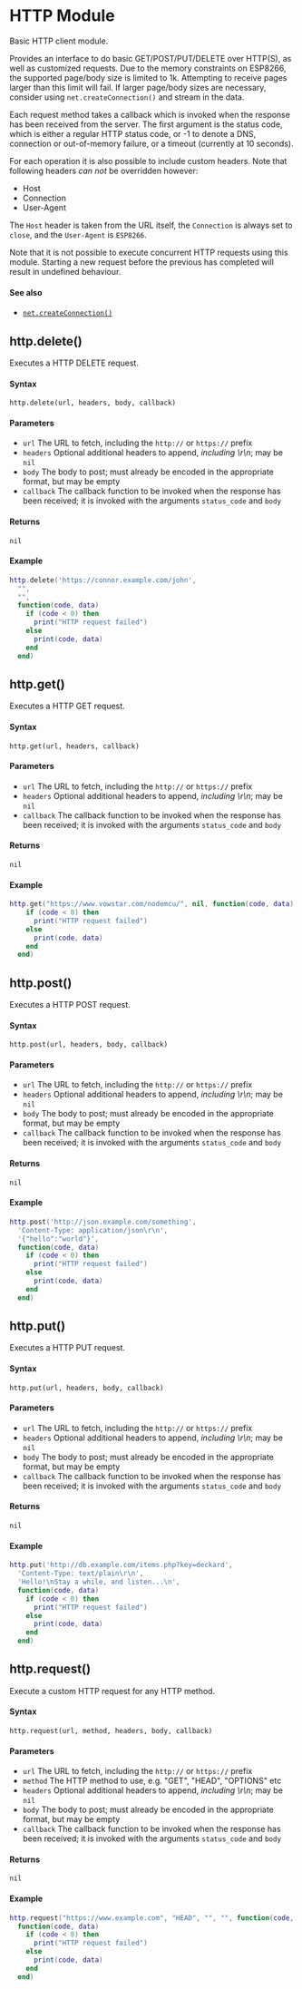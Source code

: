 # HTTP Module

Basic HTTP client module.

Provides an interface to do basic GET/POST/PUT/DELETE over HTTP(S), as well as customized requests. Due to the memory constraints on ESP8266, the supported page/body size is limited to 1k. Attempting to receive pages larger than this limit will fail. If larger page/body sizes are necessary, consider using `net.createConnection()` and stream in the data.

Each request method takes a callback which is invoked when the response has been received from the server. The first argument is the status code, which is either a regular HTTP status code, or -1 to denote a DNS, connection or out-of-memory failure, or a timeout (currently at 10 seconds).

For each operation it is also possible to include custom headers. Note that following headers *can not* be overridden however:
  - Host
  - Connection
  - User-Agent

The `Host` header is taken from the URL itself, the `Connection` is always set to `close`, and the `User-Agent` is `ESP8266`.

Note that it is not possible to execute concurrent HTTP requests using this module. Starting a new request before the previous has completed will result in undefined behaviour.

#### See also
  - [`net.createConnection()`](#netcreateconnection)

## http.delete()

Executes a HTTP DELETE request.

#### Syntax
`http.delete(url, headers, body, callback)`

#### Parameters
  - `url` The URL to fetch, including the `http://` or `https://` prefix
  - `headers` Optional additional headers to append, *including \r\n*; may be `nil`
  - `body` The body to post; must already be encoded in the appropriate format, but may be empty
  - `callback` The callback function to be invoked when the response has been received; it is invoked with the arguments `status_code` and `body`

#### Returns
`nil`

#### Example
```lua
http.delete('https://connor.example.com/john',
  "",
  "",
  function(code, data)
    if (code < 0) then
      print("HTTP request failed")
    else
      print(code, data)
    end
  end)
```

## http.get()

Executes a HTTP GET request.

#### Syntax
`http.get(url, headers, callback)`

#### Parameters
  - `url` The URL to fetch, including the `http://` or `https://` prefix
  - `headers` Optional additional headers to append, *including \r\n*; may be `nil`
  - `callback` The callback function to be invoked when the response has been received; it is invoked with the arguments `status_code` and `body`

#### Returns
`nil`

#### Example
```lua
http.get("https://www.vowstar.com/nodemcu/", nil, function(code, data)
    if (code < 0) then
      print("HTTP request failed")
    else
      print(code, data)
    end
  end)
```

## http.post()

Executes a HTTP POST request.

#### Syntax
`http.post(url, headers, body, callback)`

#### Parameters
  - `url` The URL to fetch, including the `http://` or `https://` prefix
  - `headers` Optional additional headers to append, *including \r\n*; may be `nil`
  - `body` The body to post; must already be encoded in the appropriate format, but may be empty
  - `callback` The callback function to be invoked when the response has been received; it is invoked with the arguments `status_code` and `body`

#### Returns
`nil`

#### Example
```lua
http.post('http://json.example.com/something',
  'Content-Type: application/json\r\n',
  '{"hello":"world"}',
  function(code, data)
    if (code < 0) then
      print("HTTP request failed")
    else
      print(code, data)
    end
  end)
```

## http.put()

Executes a HTTP PUT request.

#### Syntax
`http.put(url, headers, body, callback)`

#### Parameters
  - `url` The URL to fetch, including the `http://` or `https://` prefix
  - `headers` Optional additional headers to append, *including \r\n*; may be `nil`
  - `body` The body to post; must already be encoded in the appropriate format, but may be empty
  - `callback` The callback function to be invoked when the response has been received; it is invoked with the arguments `status_code` and `body`

#### Returns
`nil`

#### Example
```lua
http.put('http://db.example.com/items.php?key=deckard',
  'Content-Type: text/plain\r\n',
  'Hello!\nStay a while, and listen...\n',
  function(code, data)
    if (code < 0) then
      print("HTTP request failed")
    else
      print(code, data)
    end
  end)
```

## http.request()

Execute a custom HTTP request for any HTTP method.

#### Syntax
`http.request(url, method, headers, body, callback)`

#### Parameters
  - `url` The URL to fetch, including the `http://` or `https://` prefix
  - `method` The HTTP method to use, e.g. "GET", "HEAD", "OPTIONS" etc
  - `headers` Optional additional headers to append, *including \r\n*; may be `nil`
  - `body` The body to post; must already be encoded in the appropriate format, but may be empty
  - `callback` The callback function to be invoked when the response has been received; it is invoked with the arguments `status_code` and `body`

#### Returns
`nil`

#### Example
```lua
http.request("https://www.example.com", "HEAD", "", "", function(code, data)
  function(code, data)
    if (code < 0) then
      print("HTTP request failed")
    else
      print(code, data)
    end
  end)
```
